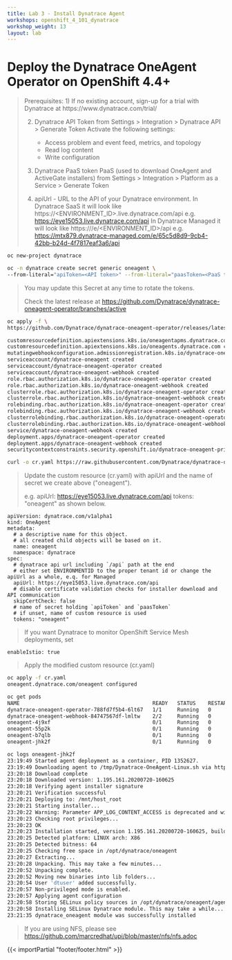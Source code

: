 ```yaml
---
title: Lab 3 - Install Dynatrace Agent
workshops: openshift_4_101_dynatrace
workshop_weight: 13
layout: lab
---
```


# Deploy the Dynatrace OneAgent Operator on OpenShift 4.4+ 

<blockquote>
Prerequisites:
1) If no existing account, sign-up for a trial with Dynatrace at https://www.dynatrace.com/trial/

2) Dynatrace API Token
   from Settings > Integration > Dynatrace API > Generate Token
   Activate the following settings:
      * Access problem and event feed, metrics, and topology
      * Read log content
      * Write configuration
   
3) Dynatrace PaaS token PaaS (used to download OneAgent and ActiveGate installers)
   from Settings >  Integration > Platform as a Service > Generate Token
   
4) apiUrl -  URL to the API of your Dynatrace environment. 
   In Dynatrace SaaS it will look like https://<ENVIRONMENT_ID>.live.dynatrace.com/api
      e.g. https://eye15053.live.dynatrace.com/api
   In Dynatrace Managed it will look like https://<DOMAIN>/e/<ENVIRONMENT_ID>/api
      e.g. https://mtx879.dynatrace-managed.com/e/65c5d8d9-9cb4-42bb-b24d-4f7817eaf3a6/api
</blockquote>


```bash
oc new-project dynatrace

oc -n dynatrace create secret generic oneagent \
--from-literal="apiToken=<API token>" --from-literal="paasToken=<PaaS token>"
```

<blockquote>
You may update this Secret at any time to rotate the tokens.

Check the latest release at 
https://github.com/Dynatrace/dynatrace-oneagent-operator/branches/active
</blockquote>

```bash
oc apply -f \
https://github.com/Dynatrace/dynatrace-oneagent-operator/releases/latest/download/openshift.yaml

customresourcedefinition.apiextensions.k8s.io/oneagentapms.dynatrace.com configured
customresourcedefinition.apiextensions.k8s.io/oneagents.dynatrace.com configured
mutatingwebhookconfiguration.admissionregistration.k8s.io/dynatrace-oneagent-webhook created
serviceaccount/dynatrace-oneagent created
serviceaccount/dynatrace-oneagent-operator created
serviceaccount/dynatrace-oneagent-webhook created
role.rbac.authorization.k8s.io/dynatrace-oneagent-operator created
role.rbac.authorization.k8s.io/dynatrace-oneagent-webhook created
clusterrole.rbac.authorization.k8s.io/dynatrace-oneagent-operator created
clusterrole.rbac.authorization.k8s.io/dynatrace-oneagent-webhook created
rolebinding.rbac.authorization.k8s.io/dynatrace-oneagent-operator created
rolebinding.rbac.authorization.k8s.io/dynatrace-oneagent-webhook created
clusterrolebinding.rbac.authorization.k8s.io/dynatrace-oneagent-operator created
clusterrolebinding.rbac.authorization.k8s.io/dynatrace-oneagent-webhook created
service/dynatrace-oneagent-webhook created
deployment.apps/dynatrace-oneagent-operator created
deployment.apps/dynatrace-oneagent-webhook created
securitycontextconstraints.security.openshift.io/dynatrace-oneagent-privileged created
```

```bash
curl -o cr.yaml https://raw.githubusercontent.com/Dynatrace/dynatrace-oneagent-operator/master/deploy/cr.yaml
```

<blockquote>
Update the custom resource (cr.yaml) with apiUrl and the name of secret we create above ("oneagent").

e.g.
apiUrl: https://eye15053.live.dynatrace.com/api
tokens: "oneagent"
as shown below.
</blockquote>

```
apiVersion: dynatrace.com/v1alpha1
kind: OneAgent
metadata:
  # a descriptive name for this object.
  # all created child objects will be based on it.
  name: oneagent
  namespace: dynatrace
spec:
  # dynatrace api url including `/api` path at the end
  # either set ENVIRONMENTID to the proper tenant id or change the apiUrl as a whole, e.q. for Managed
  apiUrl: https://eye15053.live.dynatrace.com/api
  # disable certificate validation checks for installer download and API communication
  skipCertCheck: false
  # name of secret holding `apiToken` and `paasToken`
  # if unset, name of custom resource is used
  tokens: "oneagent"
```

<blockquote>
If you want Dynatrace to monitor OpenShift Service Mesh deployments, set
</blockquote>

```
enableIstio: true
```

<blockquote>
Apply the modified custom resource (cr.yaml)
</blockquote>

```bash
oc apply -f cr.yaml
oneagent.dynatrace.com/oneagent configured
```

```bash
oc get pods
NAME                                           READY   STATUS    RESTARTS   AGE
dynatrace-oneagent-operator-788fd7f5b4-6lt67   1/1     Running   0          4m21s
dynatrace-oneagent-webhook-84747567df-lmltw    2/2     Running   0          4m21s
oneagent-4j9xf                                 0/1     Running   0          102s
oneagent-55p2k                                 0/1     Running   0          106s
oneagent-b7qlb                                 0/1     Running   0          108s
oneagent-jhk2f                                 0/1     Running   0          107s
```


```bash
oc logs oneagent-jhk2f
23:19:49 Started agent deployment as a container, PID 1352627.
23:19:49 Downloading agent to /tmp/Dynatrace-OneAgent-Linux.sh via https://eye15053.live.dynatrace.com/api/v1/deployment/installer/agent/unix/default/latest?Api-Token=***&arch=x86&flavor=default
23:20:18 Download complete
23:20:18 Downloaded version: 1.195.161.20200720-160625
23:20:18 Verifying agent installer signature
23:20:21 Verification successful
23:20:21 Deploying to: /mnt/host_root
23:20:21 Starting installer...
23:20:22 Warning: Parameter APP_LOG_CONTENT_ACCESS is deprecated and will be removed in future release. Please use --set-app-log-content-access instead. For details, see https://www.dynatrace.com/support/help/shortlink/oneagentctl
23:20:23 Checking root privileges...
23:20:23 OK
23:20:23 Installation started, version 1.195.161.20200720-160625, build date: 20.07.2020, PID 1352627.
23:20:25 Detected platform: LINUX arch: X86
23:20:25 Detected bitness: 64
23:20:25 Checking free space in /opt/dynatrace/oneagent
23:20:27 Extracting...
23:20:28 Unpacking. This may take a few minutes...
23:20:52 Unpacking complete.
23:20:52 Moving new binaries into lib folders...
23:20:54 User 'dtuser' added successfully.
23:20:57 Non-privileged mode is enabled.
23:20:57 Applying agent configuration
23:20:58 Storing SELinux policy sources in /opt/dynatrace/oneagent/agent.
23:20:58 Installing SELinux Dynatrace module. This may take a while...
23:21:35 dynatrace_oneagent module was successfully installed
```

<blockquote>
If you are using NFS, please see <a href>https://github.com/marcredhat/upi/blob/master/nfs/nfs.adoc</a><br/>
</blockquote>

{{< importPartial "footer/footer.html" >}}
